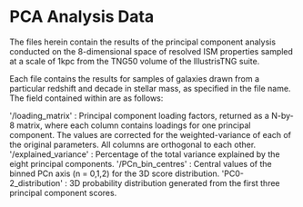 # PCA Analysis Data
The files herein contain the results of the principal component analysis conducted on the 8-dimensional space of resolved ISM properties sampled at a scale of 1kpc from the TNG50 volume of the IllustrisTNG suite.

Each file contains the results for samples of galaxies drawn from a particular redshift and decade in stellar mass, as specified in the file name. The field contained within are as follows:

'/loading_matrix' : Principal component loading factors, returned as a N-by-8 matrix, where each column contains loadings for one principal component. The values                       are corrected for the weighted-variance of each of the original parameters. All columns are orthogonal to each other.
'/explained_variance' : Percentage of the total variance explained by the eight principal components.
'/PCn_bin_centres' : Central values of the binned PCn axis (n = 0,1,2) for the 3D score distribution.
'PC0-2_distribution' : 3D probability distribution generated from the first three principal component scores.
